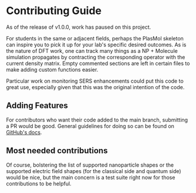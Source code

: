 # Contributing Guide

As of the release of v1.0.0, work has paused on this project.

For students in the same or adjacent fields, perhaps the PlasMol skeleton can inspire you to pick it up for your lab's specific desired outcomes. As is the nature of DFT work, one can track many things as a NP + Molecule simulation propagates by contracting the corresponding operator with the current density matrix. Empty commented sections are left in certain files to make adding custom functions easier.

Particular work on monitoring SERS enhancements could put this code to great use, especially given that this was the original intention of the code.

## Adding Features

For contributors who want their code added to the main branch, submitting a PR would be good. General guidelines for doing so can be found on [GitHub's docs](https://docs.github.com/en/pull-requests/collaborating-with-pull-requests/proposing-changes-to-your-work-with-pull-requests/creating-a-pull-request).

## Most needed contributions

Of course, bolstering the list of supported nanoparticle shapes or the supported electric field shapes (for the classical side and quantum side) would be nice, but the main concern is a test suite right now for those contributions to be helpful.
